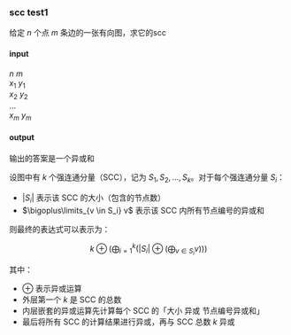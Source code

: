 ### scc test1

给定 $n$ 个点 $m$ 条边的一张有向图，求它的scc

#### input 
$n$ $m$  
$x_1$ $y_1$  
$x_2$ $y_2$  
...  
$x_m$ $y_m$

#### output

输出的答案是一个异或和  

设图中有 $k$ 个强连通分量（SCC），记为 $S_1, S_2, \ldots, S_k$。对于每个强连通分量 $S_i$：

- $|S_i|$ 表示该 SCC 的大小（包含的节点数）
- $\bigoplus\limits_{v \in S_i} v$ 表示该 SCC 内所有节点编号的异或和

则最终的表达式可以表示为：

$$
k \oplus \left( \bigoplus_{i=1}^{k} \left( |S_i| \oplus \left( \bigoplus_{v \in S_i} v \right) \right) \right)
$$

其中：
- $\oplus$ 表示异或运算
- 外层第一个 $k$ 是 SCC 的总数
- 内层嵌套的异或运算先计算每个 SCC 的「大小 异或 节点编号异或和」
- 最后将所有 SCC 的计算结果进行异或，再与 SCC 总数 $k$ 异或